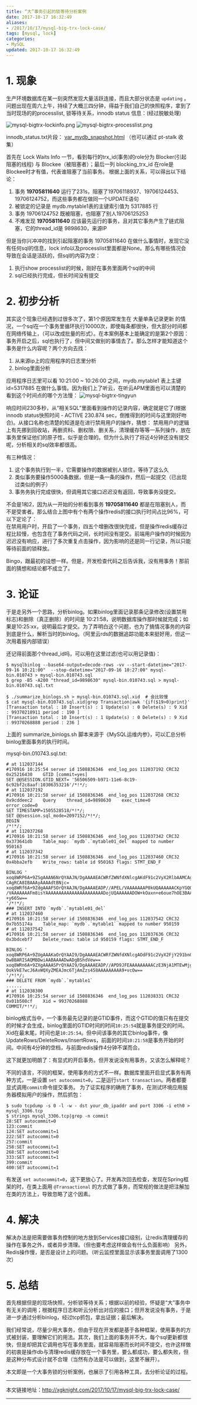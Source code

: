 ```yaml
---
title: “大”事务引起的锁等待分析案例
date: 2017-10-17 16:32:49
aliases:
- /2017/10/17/mysql-big-trx-lock-case/
tags: [mysql, lock]
categories:
- MySQL
updated: 2017-10-17 16:32:49
---
```


# 1. 现象
生产环境数据库在某一刻突然发现大量活跃连接，而且大部分状态是 `updating` 。问题出现在周六上午，持续了大概三四分钟，得益于我们自己的快照程序，拿到了当时现场的的processlist, 锁等待关系，innodb status 信息：(经过脱敏处理)

![mysql-bigtrx-lockinfo.png][1]
![mysql-bigtrx-processlist.png][2]
 
innodb_status.txt片段：
[var_mydb_snapshot.html](https://gist.coding.net/u/seanlook/d6ad649f81c64e23a25f3a980c44a1fe) （也可以通过 pt-stalk 收集）


首先在 Lock Waits Info 一节，看到每行的trx_id(事务)的role分为 Blocker(引起阻塞的线程) 与 Blockee（被阻塞者）；最后一列 blocking_trx_id 在role是Blockee时才有值，代表谁阻塞了当前事务。
根据上面的关系，可以得出以下结论：
1. 事务 **19705811640** 运行了231s，阻塞了19706118937、19706124453、19706124752，而这些事务都在做同一个UPDATE语句
2. 被锁定的记录是 mydb.mytable1表的主键索引值为 5317885 行
3. 事务 19706124752 既被阻塞，也阻塞了别人19706125253
4. 不难发现 **19705811640** 应该最先运行的事务，且对其它事务产生了链式阻塞，它的thread_id是 9898630，来源IP

但是当你兴冲冲的找到引起阻塞的事务 19705811640 在做什么事情时，发现它没有任何sql的信息，lock info以及processlist里面都是None。那么有哪些情况会导致在会话是活跃的，但sql的内容为空：
1. 执行show processlist的时候，刚好在事务里面两个sql的中间
2. sql已经执行完成，但长时间没有提交

# 2. 初步分析
其实这个现象已经遇到过很多次了，第1个原因常发生在 大量单条记录更新 的情况，一个sql在一个事务里循环执行10000次，即使每条都很快，但大部分时间都在网络传输上，（可以改成批量的形式）。在本案例基本上能确定的是第2个原因：事务开启之后，sql也执行了，但中间又做别的事情去了。那么怎样才能知道这个事务是什么内容呢？两个方向去找：
1. 从来源ip上的应用程序的日志里分析
2. binlog里面分析

<!-- more -->
应用程序日志里可以看 10:21:00 ~ 10:26:00 之间，mydb.mytable1 表上主键id=5317885 在做什么事情。因为我们上了听云，在听云APM里面也可以清楚的看到这个时间点的哪个方法慢：
![mysql-bigtrx-tingyun][3]

 响应时间230多秒，从“相关SQL”里面看到操作的记录内容，确定就是它了(根据innodb status快照时间 - ACTIVE 230.874 sec，倒推得到的时间与这里刚好吻合)。从接口名称也清楚的知道是在进行禁用用户的操作，猜想：
禁用用户的逻辑上有先挪到回收站，再删资料、删权限、删关系，清理缓存等等一系列操作，放在事务里保证他们的原子性，似乎是合理的。但为什么执行了将近4分钟还没有提交呢，分析相关的sql效率都很高。

有三种情况：
1. 这个事务执行到一半，它需要操作的数据被别人锁住，等待了这么久
2. 类似事务要操作5000条数据，但是一条一条的操作，然后一起提交（已出现过类似的例子）
3. 事务务执行完成很快，但调用其它接口迟迟没有返回，导致事务没提交。

不会是1和2，因为从一开始的分析看到事务 **19705811640** 都是在阻塞别人，而不是受害者。那么结合上图中有个有两个操作redis的接口执行时间占比96%，可以下定论了：  
在禁用用户时，开启了一个事务，四五个增删改很快完成，但是操作redis缓存过程比较慢，也包含在了事务代码之间，长时间没有提交。前端用户操作的时候因为迟迟没有响应，进行了多次重复点击操作，因为影响的还是同一行记录，所以只能等待前面的锁释放。

Bingo，跟最初的设想一样。但是，开发检查代码之后告诉我，没有用事务！那前面的猜想和结论都不成立了。

# 3. 论证
于是走另外一个思路，分析binlog。如果binlog里面记录那条记录修改(设置禁用标志)和删除（真正删除）的时间是 10:21:58，说明数据库操作那时候就完成；如果是10:25:xx，说明最后才提交。为了弄明白这个问题，也为了搞情况事务的内容到底是什么，解析当时的binlog。（阿里云rds的数据追踪功能本来挺好用，但这一次用着报内部错误）

还记得前面那个thread_id吗，可以用在这里过滤(也可以用记录值)：
```
$ mysqlbinlog --base64-output=decode-rows -vv --start-datetime="2017-09-16 10:21:00"  --stop-datetime="2017-09-16 10:27:00" mysql-bin.010743 > mysql-bin.010743.sql
$ grep -B5 -A200 "thread_id=9898630" mysql-bin.010743.sql > mysql-bin.010743.sql.txt

$ ./summarize_binlogs.sh > mysql-bin.010743.sql.xid  # 会比较慢
$ cat mysql-bin.010743.sql.xid|grep Transaction|awk '{if($19>0)print}'
[Transaction total : 10 Insert(s) : 1 Update(s) : 0 Delete(s) : 9 Xid : 99370218911 period : 190 ] 
[Transaction total : 10 Insert(s) : 1 Update(s) : 0 Delete(s) : 9 Xid : 99370268888 period : 236 ]
```
上面的 summarize_binlogs.sh 脚本来源于《MySQL运维内参》，可以汇总分析binlog里面事务的执行时间。

mysql-bin.010743.sql.txt:
```
# at 112037144
#170916 10:25:54 server id 1508836346  end_log_pos 112037192 CRC32 0x25216430    GTID [commit=yes]
SET @@SESSION.GTID_NEXT= '56506509-b971-11e6-8c19-6c92bf2c8aaf:10306353216'/*!*/;
# at 112037192
#170916 10:21:58 server id 1508836346  end_log_pos 112037268 CRC32 0x9cddeec2    Query    thread_id=9898630    exec_time=0    error_code=0
SET TIMESTAMP=1505528518/*!*/;
SET @@session.sql_mode=2097152/*!*/;
BEGIN
/*!*/;
# at 112037268
#170916 10:21:58 server id 1508836346  end_log_pos 112037342 CRC32 0x373641db    Table_map: `mydb`.`mytable01_del` mapped to number 950163
# at 112037342
#170916 10:21:58 server id 1508836346  end_log_pos 112037460 CRC32 0x4bba2efb    Write_rows: table id 950163 flags: STMT_END_F

BINLOG '
xoq8WRP6A+9ZSgAAAN6NrQYAAJN/DgAAAAEACWRfZWNfdXNlcgAKdF91c2VyX2RlbAAMCAgICBEB
CAgRCA8IBAAAyAAAAdtBNjc=
xoq8WRf6A+9ZdgAAAFSOrQYAAJN/DgAAAAEADP//APEL/VAAAAAAAP0kUQAAAAAACKpYGQQAAAAK
/VAAAAAAAFm8isYAAAAAAAAAAAAAAAAAAAAAADojUQAAAAAADOW+kOaxn+e6oue7hOE3BAAAAAAA
+y66Sw==
'/*!*/;
### INSERT INTO `mydb`.`mytable01_del`
# at 112037460
#170916 10:21:58 server id 1508836346  end_log_pos 112037542 CRC32 0x7b55174a    Table_map: `mydb`.`mytable1` mapped to number 950159
# at 112037542
#170916 10:21:58 server id 1508836346  end_log_pos 112037636 CRC32 0x3bdcebf7    Delete_rows: table id 950159 flags: STMT_END_F

BINLOG '
xoq8WRP6A+9ZUgAAAKaOrQYAAI9/DgAAAAEACWRfZWNfdXNlcgAOdF91c2VyX2FjY291bnQADAgC
Dw8BARISAQMBDwiAABAAAADwADgBShdVew==
xoq8WRn6A+9ZXgAAAASPrQYAAI9/DgAAAAEADP//APD9JFEAAAAAAAAACzE3NjA1MTEwMjgwEDc9
OokVkE7wcJ6AvWQXyZMEAJmc6TjAmZzs458AAAAAAAAA9+vcOw==
'/*!*/;
### DELETE FROM `mydb`.`mytable1`
......
# at 112038300
#170916 10:25:54 server id 1508836346  end_log_pos 112038331 CRC32 0x01b508cf    Xid = 99370268888
COMMIT/*!*/;
```
binlog格式当中，一个事务最先记录的是GTID事件，而这个GTID的值只有在提交的时候才会生成，binlog里面的GTID时间的时间`10:25:54`就是事务提交的时间。
Xid在最末尾，时间也是`10:25:54`。但中间该事务的其它binlog事件，像UpdateRows/DeleteRows/InsertRows，前面的时间`10:21:58`是事务开始的时间。中间有4分钟的空档，与前面redis操作4分钟不谋而合。

这下就更加明朗了：有显式的开启事务。但开发说没有用事务，又该怎么解释呢？

不同的语言，不同的框架，使用事务的方式不一样。数据库里面开启显式事务有两种方式，一是设置 `set autocommit=0`，二是运行`start transaction`。两者都要显式调用`commit`命令提交事务。
为了证实程序的确用了事务，在测试环境应用服务器模拟用户的操作，然后抓包：
```
$ sudo tcpdump -s 0 -l -w - dst your_db_ipaddr and port 3306 -i eth0 > mysql_3306.tcp
$ strings mysql_3306.tcp|grep -n commit
28:SET autocommit=0
123:commit
124:SET autocommit=1
222:SET autocommit=0
257:commit
258:SET autocommit=1
268:SET autocommit=0
333:SET autocommit=1
399:commit
400:SET autocommit=1
```
有发送 `set autocommit=0`，这下更放心了。开发再次回去检查，发现在Spring框架的时，在类上面用 `@Transactional` 的方式做了事务，而常规的做法是把注解加在类的方法上，导致忽略了这个因素。

# 4. 解决
解决办法是把需要做事务控制的地方放到Services接口级别，让redis清理缓存的操作在事务之外，或者异步清理。（但也要考虑这样做会有什么负面影响）
另外，Redis操作慢，是否是设计上的问题。（听云监控里面显示该事务里面调用了1300次）

# 5. 总结
首先根据但是的现场快照，分析锁等待关系；根据以前的经验，怀疑是“大”事务中有无关的调用；根据程序日志和听云分析出对应的接口；但开发说没有事务，于是进一步通过分析binlog，经过tcp抓包，拿出证据；最后解决。

我们经常说，尽量少用大事务，但由于现在开发都是基于各种框架，使用事务的方式被封装，要理解它们的用法。其次，我们上面的事务并不大，每个sql更新都很快，但是却把其它调用也写在事务里面，就容易阻塞而长时间不提交，也许这样做的初衷是操作db与清理redis缓存放在一个事务里，要么都成功，要么都失败，但是这种分布式设计就不合理（当然有办法是可以做到，这里不展开）。

本文即是一个大事务锁的分析案例，也展示了引用各种工具，去分析论证的过程。


  [1]: http://github.com/seanlook/sean-notes-comment/raw/main/static/mysql-bigtrx-lockinfo.png
  [2]: http://github.com/seanlook/sean-notes-comment/raw/main/static/mysql-bigtrx-processlist.png
  [3]: http://github.com/seanlook/sean-notes-comment/raw/main/static/mysql-bigtrx-tingyun.png


---

本文链接地址：http://xgknight.com/2017/10/17/mysql-big-trx-lock-case/

---
